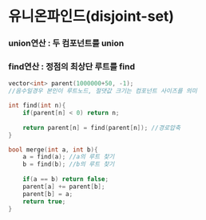 # 유니온파인드(disjoint-set)
### union연산 : 두 컴포넌트를 union
### find연산 : 정점의 최상단 루트를 find
```c
vector<int> parent(1000000+50, -1);
//음수일경우 본인이 루트노드, 절댓값 크기는 컴포넌트 사이즈를 의미

int find(int n){
	if(parent[n] < 0) return n;
	
	return parent[n] = find(parent[n]); //경로압축
}

bool merge(int a, int b){
	a = find(a); //a의 루트 찾기 
	b = find(b); //b의 루트 찾기 
	
	if(a == b) return false;
	parent[a] += parent[b];
	parent[b] = a;
	return true;
}
```